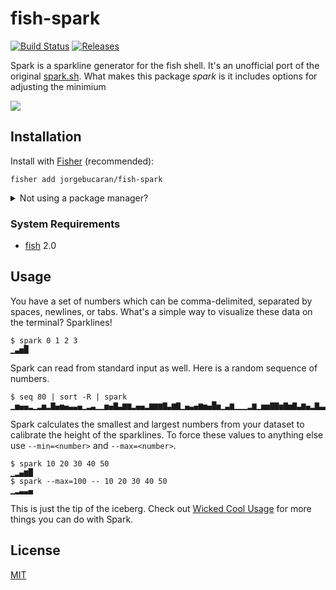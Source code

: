 # fish-spark

[![Build Status](https://img.shields.io/travis/jorgebucaran/fish-spark.svg)](https://travis-ci.org/jorgebucaran/fish-spark)
[![Releases](https://img.shields.io/github/release/jorgebucaran/fish-spark.svg?label=latest)](https://github.com/jorgebucaran/fish-spark/releases)

Spark is a sparkline generator for the fish shell. It's an unofficial port of the original [spark.sh](https://github.com/holman/spark). What makes this package _spark_ is it includes options for adjusting the minimium

<!-- ###### ▁▁▁▁▁▁▁▁▁▂▆▁▃▆▆▆▃▁▁▁▁▁▁▂▃▄▂▆▆▃▃▄▅▂▃▁▁▁▄▁▁▁▇▁▇▁▁▃▃▅▂▄▁▅▃▃▁▁▁▁▂▁▁▇▆▃▃█▂▁▁▁▁▁▁▁ -->

![](https://gitcdn.link/repo/jorgebucaran/789d7e2c08a968c7370ddbbff2c7c125/raw/3ea3780910872ca0a60d234723704a962c399187/fish-spark.svg)

## Installation

Install with [Fisher](https://github.com/jorgebucaran/fisher) (recommended):

```
fisher add jorgebucaran/fish-spark
```

<details>
<summary>Not using a package manager?</summary>

---

Copy [`spark.fish`](spark.fish) to any directory on your function path.

```fish
set -q XDG_CONFIG_HOME; or set XDG_CONFIG_HOME ~/.config
curl https://git.io/spark.fish --create-dirs -sLo $XDG_CONFIG_HOME/fish/functions/spark.fish
```

To uninstall, remove the file.

</details>

### System Requirements

- [fish](https://github.com/fish-shell/fish-shell) 2.0

## Usage

You have a set of numbers which can be comma-delimited, separated by spaces, newlines, or tabs. What's a simple way to visualize these data on the terminal? Sparklines!

```console
$ spark 0 1 2 3
▁▃▅█
```

Spark can read from standard input as well. Here is a random sequence of numbers.

```console
$ seq 80 | sort -R | spark
▁▅▄▄▂▁▂▅▂▇▄▅▄▃▃▄▁▂▃▁▁▅▄▇▃▆▆▂▄▄▂▆▆▆▇▃▆▇▁▄▃▄▆▅▄█▅▁▃▆▁▁▁▂▆▁▅▅▇▇▅▇▅▇▃▆▄▂▇▃▃▅▂▁▇▆▂▇▂▃
```

Spark calculates the smallest and largest numbers from your dataset to calibrate the height of the sparklines. To force these values to anything else use `--min=<number>` and `--max=<number>`.

```console
$ spark 10 20 30 40 50
▁▂▄▆█
$ spark --max=100 -- 10 20 30 40 50
▁▂▃▃▄
```

This is just the tip of the iceberg. Check out [Wicked Cool Usage](https://github.com/holman/spark/wiki/Wicked-Cool-Usage) for more things you can do with Spark.

## License

[MIT](LICENSE.md)
